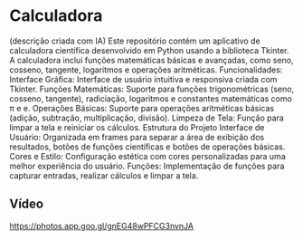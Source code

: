 # Calculadora
(descrição criada com IA) 
Este repositório contém um aplicativo de calculadora científica desenvolvido em Python usando a biblioteca Tkinter. A calculadora inclui funções matemáticas básicas e avançadas, como seno, cosseno, tangente, logaritmos e operações aritméticas.
Funcionalidades:
Interface Gráfica: Interface de usuário intuitiva e responsiva criada com Tkinter.
Funções Matemáticas: Suporte para funções trigonométricas (seno, cosseno, tangente), radiciação, logaritmos e constantes matemáticas como π e e.
Operações Básicas: Suporte para operações aritméticas básicas (adição, subtração, multiplicação, divisão).
Limpeza de Tela: Função para limpar a tela e reiniciar os cálculos.
Estrutura do Projeto
Interface de Usuário: Organizada em frames para separar a área de exibição dos resultados, botões de funções científicas e botões de operações básicas.
Cores e Estilo: Configuração estética com cores personalizadas para uma melhor experiência do usuário.
Funções: Implementação de funções para capturar entradas, realizar cálculos e limpar a tela.
## Vídeo 
https://photos.app.goo.gl/gnEG48wPFCG3nvnJA 
